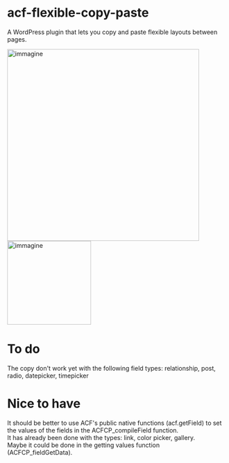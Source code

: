 # acf-flexible-copy-paste
A WordPress plugin that lets you copy and paste flexible layouts between pages.

<img width="442" alt="immagine" src="https://github.com/user-attachments/assets/ebf318d8-fd7a-4c8b-81b1-dd3a8e04ee78">
<br />
<img width="193" alt="immagine" src="https://github.com/user-attachments/assets/00f2d9f5-5dc7-4988-9dc9-c7dc76f0e69f">

# To do
The copy don't work yet with the following field types: relationship, post, radio, datepicker, timepicker

# Nice to have
It should be better to use ACF's public native functions (acf.getField) to set the values of the fields in the ACFCP_compileField function.  
It has already been done with the types: link, color picker, gallery.  
Maybe it could be done in the getting values function (ACFCP_fieldGetData).
